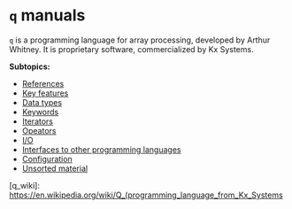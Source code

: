 # `q` manuals

`q` is a programming language for array processing, developed by Arthur Whitney. It is proprietary
software, commercialized by Kx Systems.

**Subtopics:**
- [References][references]
- [Key features][key_features]
- [Data types][datatypes]
- [Keywords][keywords]
- [Iterators][iterators]
- [Opeators][operators]
- [I/O][io]
- [Interfaces to other programming languages][interface]
- [Configuration][configuration]
- [Unsorted material][unsorted]


[references]: ./references.md
[key_features]: ./key_features.md
[io]: ./io.md
[configuration]: ./configuration.md
[datatypes]: ./datatypes/README.md
[interface]: ./interfaces/README.md
[iterators]: ./iterators/README.md
[keywords]: ./keywords/README.md
[operators]: ./opreators/README.md
[unsorted]: ./unsorted.md
[q_wiki]: https://en.wikipedia.org/wiki/Q_(programming_language_from_Kx_Systems
